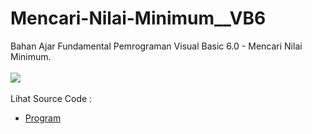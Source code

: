 # Mencari-Nilai-Minimum__VB6
Bahan Ajar Fundamental Pemrograman Visual Basic 6.0 - Mencari Nilai Minimum.<br><br>
<img src="https://github.com/RizkyKhapidsyah/Mencari-Nilai-Minimum__VB6/blob/master/Form1.frm"><br><br>
Lihat Source Code : <br>
- <a href="https://github.com/RizkyKhapidsyah/Mencari-Nilai-Minimum__VB6/blob/master/Form1.frm">Program</a>
